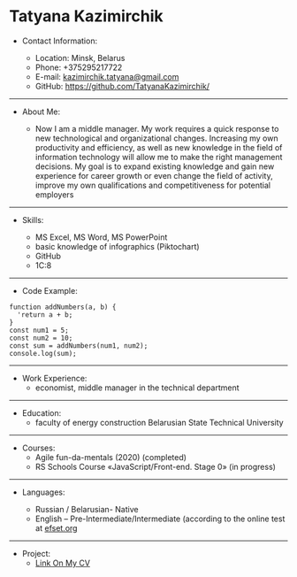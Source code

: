 # Tatyana Kazimirchik

* Contact Information:

    + Location: Minsk, Belarus
    + Phone: +375295217722
    + E-mail: kazimirchik.tatyana@gmail.com
    + GitHub: https://github.com/TatyanaKazimirchik/  
_________________________________________________________________________________________________________________________________________________________________

* About Me:

    + Now I am a middle manager. My work requires a quick response to new technological and organizational changes. Increasing my own productivity and efficiency, as well as new knowledge in the field of information technology will allow me to make the right management decisions. My goal is to expand existing knowledge and gain new experience for career growth or even change the field of activity, improve my own qualifications and competitiveness for potential employers  
**************************************************************
 
* Skills:

    + MS Excel, MS Word, MS PowerPoint
    + basic knowledge of infographics (Piktochart)
    + GitHub
    + 1C:8  
**************************************************************

* Code Example:

```
function addNumbers(a, b) {
  'return a + b;
}
const num1 = 5;
const num2 = 10;
const sum = addNumbers(num1, num2);
console.log(sum);
```  
**************************************************************

* Work Experience:
     + economist, middle manager in the technical department  
**************************************************************

* Education:
    + faculty of energy construction Belarusian State Technical University  
**************************************************************

* Courses:
    + Agile fun-da-mentals (2020) (completed)
    + RS Schools Course «JavaScript/Front-end. Stage 0» (in progress)  
**************************************************************

* Languages:

    + Russian / Belarusian- Native
    + English – Pre-Intermediate/Intermediate (according to the online test at [efset.org](https://www.efset.org/)  
**************************************************************

* Project:
    + [Link On My CV](https://tatyanakazimirchik.github.io/rsschool-cv/cv)

